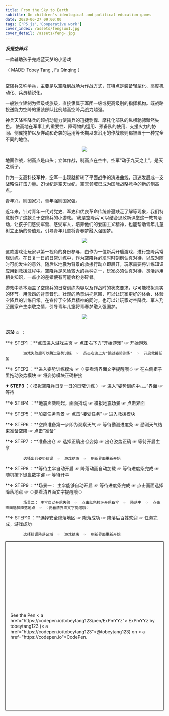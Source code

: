 ```yaml
---
title: From the Sky to Earth
subtitle: On children's ideological and political education games
date: 2020-06-27 09:00:00
tags: ['P5.js','Cooperative work']
cover_index: /assets/fengsuo1.jpg
cover_detail: /assets/feng-.jpg
---
```

***我是空降兵***

一款辅助孩子完成蓝天梦的小游戏

（ MADE: Tobey Tang , Fu Qinqing ）

<br>
空降兵又称伞兵，主要是以空降到战场为作战方式，其特点是装备轻型化、高度机动化、兵员精锐化。  

一般独立建制为师级或旅级，直接隶属于军团一级或更高级别的指挥机构。既战略投送能力空降的重装部队比例越高空降兵战力越强。

神兵天降空降兵的超机动能力使骑兵的迅捷剽悍、摩托化部队的纵横驰骋黯然失色。
使高地在军事上的重要性、障碍物的运用、预备队的使用、支援火力的协同、侧翼掩护以及佯动和奇袭的运用等长期以来沿用的作战原则都被置于一种完全不同的地位。

<div  align="center">
<img src="/assets/timg1.jpg">
</div>
<br>
地面作战，制高点是山头；立体作战，制高点在空中。空军“动于九天之上”，是天之骄子。

作为一支高科技军种，空军一出现就折转了平面战争的演进曲线，迅速发展成一支战略性打击力量。21世纪是空天世纪，空天领域已成为国际战略竞争的新的制高点。  

青年兴，则国家兴，青年强则国家强。

近年来，针对青年一代对党史、军史和优良革命传统普遍缺乏了解等现象，我们特意制作了这款关于空降兵的小游戏。'我是空降兵'可以结合思政新课堂这一教育活动，让孩子们感受军营、感受军人，培养他们的爱国主义精神，也能帮助青年儿童树立正确的价值观，引导青年儿童将青春梦融入强国梦。

<div  align="center">
<img src="/assets/timg2.jpg">
</div>
<br>
这款游戏让玩家以第一视角的身份参与，由作为一位新兵开启游戏，进行空降兵常规训练。在日复一日的日常训练中，作为空降兵必须时时刻刻认真对待，以应对随时可能发生的意外。随后以地震为背景的救援行动立即展开，玩家需要将训练知识应用到救援过程中。空降兵是风险较大的兵种之一，玩家必须认真对待，灵活运用相关知识，一点小的差错便有可能会粉身碎骨。  

游戏中基本涵盖了空降兵的日常训练内容以及作战时的状态要求，尽可能模拟真实的环节。用激昂的背景音乐、壮观的场景烘托氛围，可以让玩家更好的体会、体验空降兵的训练日常。在宣传了空降兵精神的同时，也可以让玩家对空降兵、军人乃至国家产生崇敬之情，引导青年儿童将青春梦融入强国梦。

<div  align="center">
<img src="/assets/timg3.jpg">
</div>
<br>  

***玩法 ☺ ：***

**✈ STEP1 ：**点击进入游戏主页  ☞  点击右下方“开始游戏”  ☞  开始游戏

            游戏失败后可以跳过姿势训练  ☞  点击右边上方"跳过姿势训练"  ☞  开启救援任务


**✈ STEP2 ：**进入姿势训练模块  ☞  ♢要看清界面文字提醒哦♢  ☞  在右侧柜子里拖动姿势模块  ☞  将姿势模块正确拼接


**✈ STEP3 ：**（ 模拟空降兵日复一日的日常训练 ） ☞  进入“姿势训练中。。。”界面  ☞  等待

**✈ STEP4 ：**地震声效响起，画面抖动  ☞  模拟地震场景  ☞  点击界面

**✈ STEP5 ：**加载任务背景  ☞  点击“接受任务”  ☞  进入救援模块

**✈ STEP6 ：**空降准备第一步即为观察天气  ☞  等待勘测进度条  ☞  勘测天气结束准备空降  ☞  点击“准备”

**✈ STEP7 ：**准备出仓  ☞  选择正确出仓姿势  ☞  出仓姿势正确  ☞  等待开启主伞

            选择出仓姿势错误  ☞  游戏结束  ☞  刷新界面重新开始


**✈ STEP8 ：**等待主伞自动开启  ☞  降落动画自动加载  ☞  等待进度条完成  ☞  随机按下键盘数字键  ☞  等待开伞

**✈ STEP9 ：**场景一： 主伞能够自动开启  ☞  等待进度条完成  ☞  点击画面选择降落地点  ☞  ♢要看清界面文字提醒哦♢

            场景二： 主伞自动开启失败  ☞  点击红色拉环开启备伞  ☞  降落中  ☞  点击画面选择降落地点  ☞  ♢要看清界面文字提醒哦♢

**✈ STEP10 ：**选择安全降落地区  ☞  降落成功  ☞  降落后百姓欢迎  ☞  任务完成，游戏成功

            选择错误降落区域  ☞  游戏结束  ☞  刷新界面重新开始

<p class="codepen" data-height="536" data-theme-id="light" data-default-tab="result" data-user="tobeytang123" data-slug-hash="ExPmYYz" style="height: 536px; box-sizing: border-box; display: flex; align-items: center; justify-content: center; border: 2px solid; margin: 1em 0; padding: 1em;" data-pen-title="ExPmYYz">
  <span>See the Pen < a href="https://codepen.io/tobeytang123/pen/ExPmYYz">
  ExPmYYz</ a> by tobeytang123 (< a href="https://codepen.io/tobeytang123">@tobeytang123</ a>)
  on < a href="https://codepen.io">CodePen</ a>.</span>
</p>
<script async src="https://static.codepen.io/assets/embed/ei.js"></script>